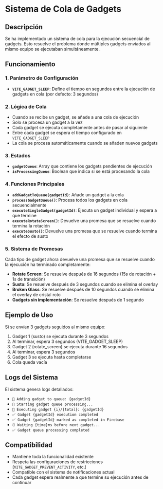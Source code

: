 # Sistema de Cola de Gadgets

## Descripción
Se ha implementado un sistema de cola para la ejecución secuencial de gadgets. Esto resuelve el problema donde múltiples gadgets enviados al mismo equipo se ejecutaban simultáneamente.

## Funcionamiento

### 1. Parámetro de Configuración
- **`VITE_GADGET_SLEEP`**: Define el tiempo en segundos entre la ejecución de gadgets en cola (por defecto: 3 segundos)

### 2. Lógica de Cola
- Cuando se recibe un gadget, se añade a una cola de ejecución
- Solo se procesa un gadget a la vez
- Cada gadget se ejecuta completamente antes de pasar al siguiente
- Entre cada gadget se espera el tiempo configurado en `VITE_GADGET_SLEEP`
- La cola se procesa automáticamente cuando se añaden nuevos gadgets

### 3. Estados
- **`gadgetQueue`**: Array que contiene los gadgets pendientes de ejecución
- **`isProcessingQueue`**: Boolean que indica si se está procesando la cola

### 4. Funciones Principales
- **`addGadgetToQueue(gadgetId)`**: Añade un gadget a la cola
- **`processGadgetQueue()`**: Procesa todos los gadgets en cola secuencialmente
- **`executeSingleGadget(gadgetId)`**: Ejecuta un gadget individual y espera a que termine
- **`executeRotateScreen()`**: Devuelve una promesa que se resuelve cuando termina la rotación
- **`executeSusto()`**: Devuelve una promesa que se resuelve cuando termina el efecto de susto

### 5. Sistema de Promesas
Cada tipo de gadget ahora devuelve una promesa que se resuelve cuando la ejecución ha terminado completamente:
- **Rotate Screen**: Se resuelve después de 16 segundos (15s de rotación + 1s de transición)
- **Susto**: Se resuelve después de 3 segundos cuando se elimina el overlay
- **Broken Glass**: Se resuelve después de 10 segundos cuando se elimina el overlay de cristal roto
- **Gadgets sin implementación**: Se resuelve después de 1 segundo

## Ejemplo de Uso

Si se envían 3 gadgets seguidos al mismo equipo:
1. Gadget 1 (susto) se ejecuta durante 3 segundos
2. Al terminar, espera 3 segundos (VITE_GADGET_SLEEP)
3. Gadget 2 (rotate_screen) se ejecuta durante 16 segundos
4. Al terminar, espera 3 segundos
5. Gadget 3 se ejecuta hasta completarse
6. Cola queda vacía

## Logs del Sistema
El sistema genera logs detallados:
- `🎯 Adding gadget to queue: {gadgetId}`
- `🎯 Starting gadget queue processing...`
- `🎯 Executing gadget {i}/{total}: {gadgetId}`
- `✅ Gadget {gadgetId} execution completed`
- `✅ Gadget {gadgetId} marked as completed in Firebase`
- `⏰ Waiting {time}ms before next gadget...`
- `✅ Gadget queue processing completed`

## Compatibilidad
- Mantiene toda la funcionalidad existente
- Respeta las configuraciones de restricciones (`VITE_GADGET_PREVENT_ACTIVITY`, etc.)
- Compatible con el sistema de notificaciones actual
- Cada gadget espera realmente a que termine su ejecución antes de continuar
